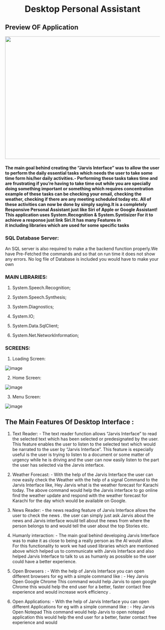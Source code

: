 #      <p align="center">Desktop Personal Assistant</p>
## Preview OF Application  
<p align="center">
<img src="https://github.com/abdullah19191/Desktop-Personal-Assistant/blob/2e4c46807a9c35f1e6edda554c685a8a97763de8/bandicam%202022-08-07%2014-52-13-926.gif" width="720" height="399"/>
</p>

<h4>The main goal behind creating the “Jarvis Interface” was to allow the user to perform the daily essential tasks 
which needs the user to take some time form his/her daily activities.- Performing these tasks takes time and are frustrating 
if you’re having to take time out while you are specially doing something important or something which requires concentration example 
of these tasks can be  checking your email, checking the weather, checking if there are any meeting scheduled today etc. 
All of these activities can now be done by simply saying.It is a completely Responsive Personal Assistant just like Siri of Apple or Google Assistant!
This application uses System.Recognition & System.Syntisizer For it to achieve a response just link Siri.It has many Features in<br> it including libraries which are used for some specific tasks</h4>

### SQL Database Server:
An SQL server is also required to make a the backend function properly.We have Pre-Fetched the commands and so that on run time it does not show any errors.
No log file of Database is included you would have to make your own
### MAIN LIBRARIES:

1) System.Speech.Recognition;

2) System.Speech.Synthesis;

3) System.Diagnostics;

4) System.IO;

5) System.Data.SqlClient;

6) System.Net.NetworkInformation;

### SCREENS:
1. Loading Screen:


![image](https://user-images.githubusercontent.com/71758955/183287283-67d8194f-c8c1-4109-acb3-9c650b2798fb.png)

2. Home Screen:



![image](https://user-images.githubusercontent.com/71758955/183287328-9237b700-8f19-4804-8508-bdcfb3c82b0b.png)

3. Menu Screen:



![image](https://user-images.githubusercontent.com/71758955/183287348-cf1cd430-13b3-4da4-a745-52ef58342f4a.png)



## The Main Features Of Desktop Interface : 
1.	Text Reader:  -
The text reader function allows “Jarvis Interface” to read the selected text which has been selected or predesignated by the user. This feature enables the user to listen to the selected text which would be narrated to the user by “Jarvis Interface”.
This feature is especially useful is the user is trying to listen to a document or some matter of urgency while he is driving and the user can now easily listen to the part the user has selected via the Jarvis interface.



2.	Weather Forecast: -
With the help of the Jarvis Interface the user can now easily check the
Weather with the help of  a signal Command to the Jarvis Interface like,
Hey Jarvis what is the weather forecast for Karachi today.
The above command would help the Jarvis interface to go online find the weather update and respond  with the weather forecast for Karachi for the day which would be available on Google.


3.	News Reader: -
the news reading feature of Jarvis Interface allows the user to check the news . the user can simply just ask Jarvis about the news and  Jarvis interface would tell about the news from where the person belongs to and  would tell the user about the top Stories etc.



4.	Humanly interaction: -
The main goal behind developing Jarvis Interface was to make it as close to being a really person as the AI would allow. For this functionality to work we had used libraries which are mentioned above which helped us to communicate with Jarvis Interface and also helped Jarvis Interface to talk to us as humanly  as possible so the user could have a better experience.



5.	Open Browsers : -
With the help of Jarvis Interface you can open different browsers for eg with a simple command like : -
Hey Jarvis Open Google Chrome
This command would help Jarvis to open google Chrome this would help the end user for a better, faster contact free experience and would increase work efficiency .


6.	Open Applications: - 
With the help of Jarvis Interface you can open different Applications for eg with a simple command like : -
Hey Jarvis Open Notepad
This command would help Jarvis to open notepad  application this would help the end user for a better, faster contact free experience and would 
